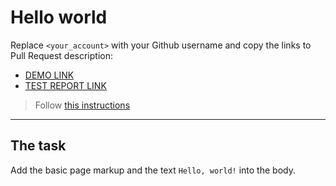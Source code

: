 # Hello world
Replace `<your_account>` with your Github username and copy the links to Pull Request description:
- [DEMO LINK](https://mykyta-krainik.github.io/layout_hello-world/)
- [TEST REPORT LINK](https://mykyta-krainik.github.io/layout_hello-world/report/html_report/)

> Follow [this instructions](https://mate-academy.github.io/layout_task-guideline/#how-to-solve-the-layout-tasks-on-github)
___

## The task 
Add the basic page markup and the text `Hello, world!` into the body.
